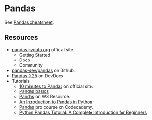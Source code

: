# Pandas

See [Pandas cheatsheet](https://github.com/MichaelCurrin/cheatsheets/blob/master/cheatsheets/python_libraries/pandas.md).

## Resources

- [pandas.pydata.org](https://pandas.pydata.org/) official site. 
	- Getting Started
	- Docs
	- Community
- [pandas-dev/pandas](https://github.com/pandas-dev/pandas) on Github.
- [Pandas 0.25](https://devdocs.io/pandas~0.25/) on DevDocs
- Tutorials
	- [10 minutes to Pandas](https://pandas.pydata.org/pandas-docs/stable/getting_started/10min.html) on official site.
	- [Pandas basics](https://www.learnpython.org/en/Pandas_Basics)
	- [Pandas](https://www.w3resource.com/pandas/index.php) on W3 Resource. 
	- [An Introduction to Pandas in Python](https://towardsdatascience.com/an-introduction-to-pandas-in-python-b06d2dd51aba)
	- [Pandas](https://www.codecademy.com/learn/data-processing-pandas/modules/dspath-intro-pandas) pro course on Codecademy.
	- [Python Pandas Tutorial: A Complete Introduction for Beginners](https://www.learndatasci.com/tutorials/python-pandas-tutorial-complete-introduction-for-beginners/)

